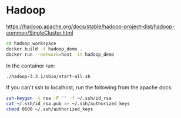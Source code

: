# Hadoop

https://hadoop.apache.org/docs/stable/hadoop-project-dist/hadoop-common/SingleCluster.html

```sh
cd hadoop_workspace
docker build -t hadoop_demo .
docker run --network=host -it hadoop_demo
```

In the container run:
```sh
./hadoop-3.3.1/sbin/start-all.sh
```

If you can't ssh to localhost, run the following from the apache docs:
```sh
ssh-keygen -t rsa -P '' -f ~/.ssh/id_rsa
cat ~/.ssh/id_rsa.pub >> ~/.ssh/authorized_keys
chmod 0600 ~/.ssh/authorized_keys
```

